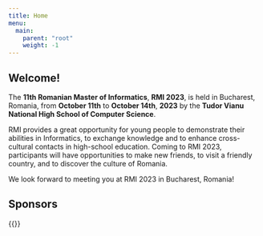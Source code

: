 ```yaml
---
title: Home
menu:
  main:
    parent: "root"
    weight: -1
---
```


<script type="application/ld+json">
{
  "@context": "https://schema.org",
  "@type": "Event",
  "name": "Romanian Master of Informatics",
  "startDate": "2023-10-11",
  "endDate": "2023-10-14",
  "eventAttendanceMode": "https://schema.org/OfflineEventAttendanceMode",
  "eventStatus": "https://schema.org/EventScheduled",
  "location": {
    "@type": "Place",
    "name": "Bucharest",
    "address": {
      "@type": "PostalAddress",
      "addressLocality": "Bucharest",
      "addressCountry": "RO"
    }
  },
  "image": "https://rmi.lbi.ro/assets/splash.png",
  "description": "The Romanian Master of Informatics is a programming contest for high school students organised by the Tudor Vianu National High School of Computer Science.",
  "organizer": [
    {
      "@type": "Organization",
      "name": "Tudor Vianu National High School of Computer Science",
      "url": "https://lbi.ro"
    },
    {
      "@type": "Organization",
      "name": "Society of Excellence and Performance in Informatics",
      "url": "https://sepi.ro"
    }
  ]
}
</script>

## Welcome!

The **11th Romanian Master of Informatics**, **RMI 2023**, is held in
Bucharest, Romania, from **October 11th** to **October 14th**, **2023** by the
**Tudor Vianu National High School of Computer Science**.

RMI provides a great opportunity for young people to demonstrate their
abilities in Informatics, to exchange knowledge and to enhance cross-cultural
contacts in high-school education. Coming to RMI 2023, participants will have
opportunities to make new friends, to visit a friendly country, and to discover
the culture of Romania.

We look forward to meeting you at RMI 2023 in Bucharest, Romania!

## Sponsors

<!-- <div class="auto-scroll">
	<div class="movable" style="animation-duration: 20s;">
		{{<images class="logo" path="/sponsors/*" type="logo" size="x240" >}}
		{{<images class="logo" path="/sponsors/*" type="logo" size="x240" >}}
	</div>
</div> -->

{{<images class="logo" path="/sponsors/*" type="logo" size="x240" >}}
